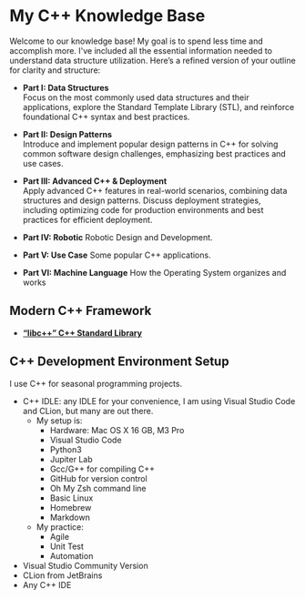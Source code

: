 # My C++ Knowledge Base

Welcome to our knowledge base! My goal is to spend less time and accomplish more. I've included all the essential
information needed to understand data structure utilization.
Here’s a refined version of your outline for clarity and structure:

+ **Part I: Data Structures**  
  Focus on the most commonly used data structures and their applications, explore the Standard Template Library (STL),
  and reinforce foundational C++ syntax and best practices.

+ **Part II: Design Patterns**  
  Introduce and implement popular design patterns in C++ for solving common software design challenges, emphasizing best
  practices and use cases.

+ **Part III: Advanced C++ & Deployment**  
  Apply advanced C++ features in real-world scenarios, combining data structures and design patterns. Discuss deployment
  strategies, including optimizing code for production environments and best practices for efficient deployment.

+ **Part IV: Robotic**
  Robotic Design and Development.
  
+ **Part V: Use Case**
  Some popular C++ applications.

+ **Part VI: Machine Language**
  How the Operating System organizes and works

## Modern C++ Framework

+ [**“libc++” C++ Standard Library**](https://libcxx.llvm.org/index.html)

## C++ Development Environment Setup

I use C++ for seasonal programming projects.

- C++ IDLE: any IDLE for your convenience, I am using Visual Studio Code and CLion, but many are out there.
    - My setup is:
        - Hardware: Mac OS X 16 GB, M3 Pro
        - Visual Studio Code
        - Python3
        - Jupiter Lab
        - Gcc/G++ for compiling C++
        - GitHub for version control
        - Oh My Zsh command line
        - Basic Linux
        - Homebrew
        - Markdown
    - My practice:
        - Agile
        - Unit Test
        - Automation
- Visual Studio Community Version
- CLion from JetBrains
- Any C++ IDE

